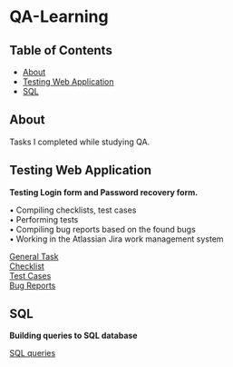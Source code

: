 # QA-Learning <a name="start"></a>

## Table of Contents

- [About](#about)
- [Testing Web Application](#testing_web_app)
- [SQL](#sql)


## About <a name="about"></a>

Tasks I completed while studying QA.


## Testing Web Application <a name="testing_web_app"></a>

**Testing Login form and Password recovery form.**  

• Compiling checklists, test cases  
• Performing tests  
• Compiling bug reports based on the found bugs  
• Working in the Atlassian Jira work management system  

[General Task](https://github.com/mentor-dev/QA-Learning/blob/main/Testing_Web_Application/MDT-1_Task.png)  
[Checklist](https://github.com/mentor-dev/QA-Learning/blob/main/Testing_Web_Application/Checklist/Checklist.png)  
[Test Cases](https://github.com/mentor-dev/QA-Learning/tree/main/Testing_Web_Application/Test_Cases)  
[Bug Reports](https://github.com/mentor-dev/QA-Learning/tree/main/Testing_Web_Application/Bug_Reports)  


## SQL <a name="sql"></a>

**Building queries to SQL database**

[SQL queries](https://github.com/mentor-dev/QA-Learning/tree/main/SQL#start)  


